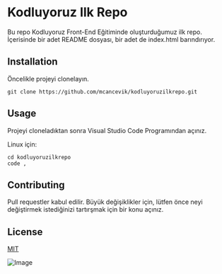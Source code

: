 # Kodluyoruz Ilk Repo

Bu repo Kodluyoruz Front-End Eğitiminde oluşturduğumuz ilk repo. İçerisinde bir adet README dosyası, bir adet de index.html barındırıyor.

## Installation

Öncelikle projeyi clonelayın.

```
git clone https://github.com/mcancevik/kodluyoruzilkrepo.git
```

## Usage 

Projeyi cloneladıktan sonra Visual Studio Code Programından açınız.

Linux için:

```
cd kodluyoruzilkrepo
code ,
```

## Contributing 

Pull requestler kabul edilir. Büyük değişiklikler için, lütfen önce neyi değiştirmek istediğinizi tartırşmak için bir konu açınız.

## License

[MIT](https://choosealicense.com/licenses/mit/)

![Image](https://www.hizliresim.com/kp8xhni)
